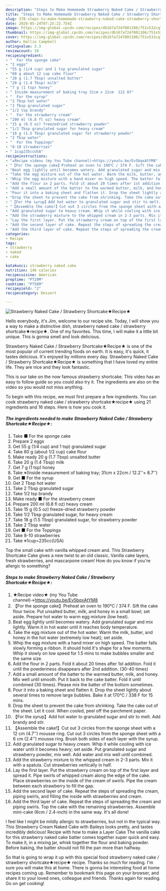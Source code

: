 ```yaml
---
description: "Steps to Make Homemade Strawberry Naked Cake / Strawberry Shortcake★Recipe★"
title: "Steps to Make Homemade Strawberry Naked Cake / Strawberry Shortcake★Recipe★"
slug: 378-steps-to-make-homemade-strawberry-naked-cake-strawberry-shortcakerecipe
date: 2020-05-24T07:25:23.754Z
image: https://img-global.cpcdn.com/recipes/db167a7247001106/751x532cq70/strawberry-naked-cake-strawberry-shortcake★recipe★-recipe-main-photo.jpg
thumbnail: https://img-global.cpcdn.com/recipes/db167a7247001106/751x532cq70/strawberry-naked-cake-strawberry-shortcake★recipe★-recipe-main-photo.jpg
cover: https://img-global.cpcdn.com/recipes/db167a7247001106/751x532cq70/strawberry-naked-cake-strawberry-shortcake★recipe★-recipe-main-photo.jpg
author: Hallie Campbell
ratingvalue: 3.3
reviewcount: 10
recipeingredient:
- "  For the sponge cake"
- "2 eggs"
- "55 g (1/4 cup) and 1 tsp granulated sugar"
- "60 g about 12 cup cake flour"
- "20 g (1.7 Tbsp) unsalted butter"
- "20 g (1.4 Tbsp) milk"
- "7 g (1 tsp) honey"
- " Inside measurement of baking tray 31cm x 22cm  122 87"
- "  For the syrup"
- "2 Tbsp hot water"
- "2 Tbsp granulated sugar"
- "1/2 tsp brandy"
- "  For the strawberry cream"
- "200 ml (6.8 fl oz) heavy cream"
- "15 g (0.5 oz) freezedried strawberry powder"
- "1/2 Tbsp granulated sugar for heavy cream"
- "18 g (1.5 Tbsp) granulated sugar for strawberry powder"
- "2 Tbsp water"
- "  For the Toppings"
- "8-10 strawberries"
- " 1cup235ccUSA"
recipeinstructions:
- "★Recipe video★ (my You Tube channel)→https://youtu.be/Ev5bqxAtYM8"
- "【For the sponge cake】Preheat an oven to 190℃ / 374 F. Sift the cake flour twice. Put unsalted butter, milk, and honey in a small bowl; set aside. Prepare hot water to warm egg mixture (low heat)."
- "Beat egg lightly until becomes watery. Add granulated sugar and mix lightly. Warm it in hot water until it reaches body temperature."
- "Take the egg mixture out of the hot water. Warm the milk, butter, and honey in the hot water (extremely low heat); set aside."
- "Whip the egg mixture with a hand mixer on high speed. The batter falls slowly forming a ribbon. It should hold it&#39;s shape for a few moments. Whip it slowly on low speed for 1.5 mins to make bubbles smaller and the same size."
- "Add the flour in 2 parts. Fold it about 20 times after 1st addition. Fold it until the powderiness disappears after 2nd addition. (30-40 times)"
- "Add a small amount of the batter to the warmed butter, milk, and honey. Mix well until smooth. Put it back to the cake batter. Fold it until combined (30 times). Please mix the batter of the bottom sometimes."
- "Pour it into a baking sheet and flatten it. Drop the sheet lightly about several times to remove large bubbles. Bake it at 170℃ / 338 F for 15 mins."
- "Drop the sheet to prevent the cake from shrinking. Take the cake out of the sheet. Let it cool. When cooled, peel off the parchment paper."
- "【For the syrup】Add hot water to granulated sugar and stir to melt. Add brandy and stir."
- "【Assemble the cake!】Cut out 3 circles from the sponge sheet with a 12 cm (4.7&#39;&#39;) mousse ring. Cut out 3 circles from the sponge sheet with a 6 cm (2.4&#39;&#39;) mousse ring. Brush both sides of each layer with the syrup."
- "Add granulated sugar to heavy cream. Whip it while cooling with ice water until it becomes heavy; set aside. Put granulated sugar and strawberry powder, mix well. Add water and mix well until combined."
- "Add the strawberry mixture to the whipped cream in 2-3 parts. Mix it with a spatula. Cut strawberries vertically in half."
- "Lay the first layer. Put the strawberry cream on top of the first layer and spread it. Pipe swirls of whipped cream along the edge of the cake. Place strawberries on the inside of the cream of swirls. Pipe the cream between each strawberry to fill the gap."
- "Add the second layer of cake. Repeat the steps of spreading the cream, piping swirls, and filling the inside with strawberries and cream."
- "Add the third layer of cake. Repeat the steps of spreading the cream and piping swirls. Top the cake with the remaining strawberries. Assemble mini-cake (6cm / 2.4-inch) in the same way. It&#39;s all done!"
categories:
- Recipe
tags:
- strawberry
- naked
- cake

katakunci: strawberry naked cake 
nutrition: 146 calories
recipecuisine: American
preptime: "PT29M"
cooktime: "PT56M"
recipeyield: "2"
recipecategory: Dessert

---
```



![Strawberry Naked Cake / Strawberry Shortcake★Recipe★](https://img-global.cpcdn.com/recipes/db167a7247001106/751x532cq70/strawberry-naked-cake-strawberry-shortcake★recipe★-recipe-main-photo.jpg)

Hello everybody, it's Jim, welcome to our recipe site. Today, I will show you a way to make a distinctive dish, strawberry naked cake / strawberry shortcake★recipe★. One of my favorites. This time, I will make it a little bit unique. This is gonna smell and look delicious.

Strawberry Naked Cake / Strawberry Shortcake★Recipe★ is one of the most popular of current trending foods on earth. It is easy, it's quick, it tastes delicious. It's enjoyed by millions every day. Strawberry Naked Cake / Strawberry Shortcake★Recipe★ is something that I have loved my entire life. They are nice and they look fantastic.

This is our take on the now famous strawberry shortcake. This video has an easy to follow guide so you could also try it. The ingredients are also on the video so you would not miss anything.


To begin with this recipe, we must first prepare a few ingredients. You can cook strawberry naked cake / strawberry shortcake★recipe★ using 21 ingredients and 16 steps. Here is how you cook it.

<!--inarticleads1-->

##### The ingredients needed to make Strawberry Naked Cake / Strawberry Shortcake★Recipe★:

1. Take  ■ For the sponge cake
1. Prepare 2 eggs
1. Get 55 g (1/4 cup) and 1 tsp) granulated sugar
1. Take 60 g (about 1/2 cup) cake flour
1. Make ready 20 g (1.7 Tbsp) unsalted butter
1. Take 20 g (1.4 Tbsp) milk
1. Get 7 g (1 tsp) honey
1. Take  ※(Inside measurement of baking tray; 31cm x 22cm / 12.2&#39;&#39;× 8.7&#39;&#39;)
1. Get  ■ For the syrup
1. Get 2 Tbsp hot water
1. Take 2 Tbsp granulated sugar
1. Take 1/2 tsp brandy
1. Make ready  ■ For the strawberry cream
1. Prepare 200 ml (6.8 fl oz) heavy cream
1. Take 15 g (0.5 oz) freeze-dried strawberry powder
1. Take 1/2 Tbsp granulated sugar, for heavy cream
1. Take 18 g (1.5 Tbsp) granulated sugar, for strawberry powder
1. Take 2 Tbsp water
1. Get  ■ For the Toppings
1. Take 8-10 strawberries
1. Take  ※1cup=235cc(USA)


Top the small cake with vanilla whipped cream and. This Strawberry Shortcake Cake gives a new twist to an old classic. Vanilla cake layers, fresh strawberries, and mascarpone cream! How do you know if you&#39;re allergic to something? 

<!--inarticleads2-->

##### Steps to make Strawberry Naked Cake / Strawberry Shortcake★Recipe★:

1. ★Recipe video★ (my You Tube channel)→https://youtu.be/Ev5bqxAtYM8
1. 【For the sponge cake】Preheat an oven to 190℃ / 374 F. Sift the cake flour twice. Put unsalted butter, milk, and honey in a small bowl; set aside. Prepare hot water to warm egg mixture (low heat).
1. Beat egg lightly until becomes watery. Add granulated sugar and mix lightly. Warm it in hot water until it reaches body temperature.
1. Take the egg mixture out of the hot water. Warm the milk, butter, and honey in the hot water (extremely low heat); set aside.
1. Whip the egg mixture with a hand mixer on high speed. The batter falls slowly forming a ribbon. It should hold it&#39;s shape for a few moments. Whip it slowly on low speed for 1.5 mins to make bubbles smaller and the same size.
1. Add the flour in 2 parts. Fold it about 20 times after 1st addition. Fold it until the powderiness disappears after 2nd addition. (30-40 times)
1. Add a small amount of the batter to the warmed butter, milk, and honey. Mix well until smooth. Put it back to the cake batter. Fold it until combined (30 times). Please mix the batter of the bottom sometimes.
1. Pour it into a baking sheet and flatten it. Drop the sheet lightly about several times to remove large bubbles. Bake it at 170℃ / 338 F for 15 mins.
1. Drop the sheet to prevent the cake from shrinking. Take the cake out of the sheet. Let it cool. When cooled, peel off the parchment paper.
1. 【For the syrup】Add hot water to granulated sugar and stir to melt. Add brandy and stir.
1. 【Assemble the cake!】Cut out 3 circles from the sponge sheet with a 12 cm (4.7&#39;&#39;) mousse ring. Cut out 3 circles from the sponge sheet with a 6 cm (2.4&#39;&#39;) mousse ring. Brush both sides of each layer with the syrup.
1. Add granulated sugar to heavy cream. Whip it while cooling with ice water until it becomes heavy; set aside. Put granulated sugar and strawberry powder, mix well. Add water and mix well until combined.
1. Add the strawberry mixture to the whipped cream in 2-3 parts. Mix it with a spatula. Cut strawberries vertically in half.
1. Lay the first layer. Put the strawberry cream on top of the first layer and spread it. Pipe swirls of whipped cream along the edge of the cake. Place strawberries on the inside of the cream of swirls. Pipe the cream between each strawberry to fill the gap.
1. Add the second layer of cake. Repeat the steps of spreading the cream, piping swirls, and filling the inside with strawberries and cream.
1. Add the third layer of cake. Repeat the steps of spreading the cream and piping swirls. Top the cake with the remaining strawberries. Assemble mini-cake (6cm / 2.4-inch) in the same way. It&#39;s all done!


I feel like I might be mildly allergic to strawberries, but not in the typical way. This Strawberry Cream Naked Cake with Baileys looks pretty, and tastes incredibly delicious! Recipe with how to make a Layer Cake The vanilla cake for this strawberry naked cake batter comes together super quick and easy. To make it, in a mixing jar, whisk together the flour and baking powder. Before baking, the batter should not fill the pan more than halfway. 

So that is going to wrap it up with this special food strawberry naked cake / strawberry shortcake★recipe★ recipe. Thanks so much for reading. I'm sure you will make this at home. There is gonna be interesting food at home recipes coming up. Remember to bookmark this page on your browser, and share it to your loved ones, colleague and friends. Thanks again for reading. Go on get cooking!
